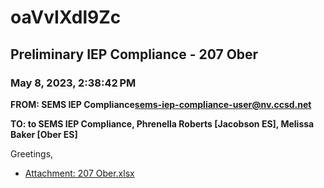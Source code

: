 # oaVvIXdl9Zc
## Preliminary IEP Compliance - 207 Ober
### May 8, 2023, 2:38:42 PM
**FROM: SEMS IEP Compliance<sems-iep-compliance-user@nv.ccsd.net>**

**TO: to SEMS IEP Compliance, Phrenella Roberts [Jacobson ES], Melissa Baker [Ober ES]**


Greetings, 





* [Attachment: 207 Ober.xlsx](oaVvIXdl9Zc-attachment-1.xlsx)
